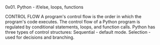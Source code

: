 0x01. Python - if/else, loops, functions

CONTROL FLOW A program's control flow is the order in which the program's code executes. The control flow of a Python program is regulated by conditional statements, loops, and function calls. Python has three types of control structures: Sequential - default mode. Selection - used for decisions and branching.
